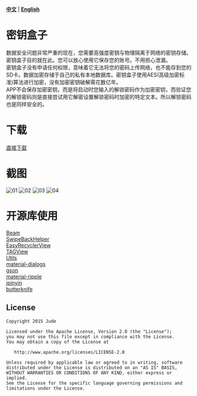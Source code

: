 **[中文](https://github.com/Jude95/KeyChain/blob/master/README.md)** | **[English](https://github.com/Jude95/KeyChain/blob/master/README-en.md)**  

# 密钥盒子

数据安全问题非常严重的现在，您需要高强度密钥与物理隔离于网络的密钥存储。密钥盒子目的就在此。您可以放心使用它保存您的账号。不用担心泄漏。   
密钥盒子没有申请任何权限，意味着它无法将您的密码上传网络，也不能存到您的SD卡。数据加密存储于自己的私有本地数据库。密钥盒子使用AES(高级加密标准)算法进行加密，没有加密密钥破解需花数亿年。   
APP不会保存加密密钥，而是将启动时您输入的解锁密码作为加密密钥，而验证您的解锁密码则是直接尝试用它解密设置解锁密码时加密的特定文本。所以解锁密码也是同样安全的。  

# 下载
[直接下载](http://7xn7nj.com2.z0.glb.qiniucdn.com/passwordbox1.5.apk)

# 截图
![01](https://raw.githubusercontent.com/Jude95/KeyChain/master/screenshot_zh/01.png)
![02](https://raw.githubusercontent.com/Jude95/KeyChain/master/screenshot_zh/02.png)
![03](https://raw.githubusercontent.com/Jude95/KeyChain/master/screenshot_zh/03.png)
![04](https://raw.githubusercontent.com/Jude95/KeyChain/master/screenshot_zh/04.png)

# 开源库使用
[Beam](https://github.com/Jude95/Beam)  
[SwipeBackHelper](https://github.com/Jude95/SwipeBackHelper)  
[EasyRecyclerView](https://github.com/Jude95/EasyRecyclerView)  
[TAGView](https://github.com/Jude95/TAGView)   
[Utils](https://github.com/Jude95/Utils)  
[material-dialogs](https://github.com/afollestad/material-dialogs)  
[gson](https://github.com/google/gson)  
[material-ripple](https://github.com/balysv/material-ripple)  
[jpinyin](https://github.com/stuxuhai/jpinyin)  
[butterknife](https://github.com/JakeWharton/butterknife)  

License
-------

    Copyright 2015 Jude

    Licensed under the Apache License, Version 2.0 (the "License");
    you may not use this file except in compliance with the License.
    You may obtain a copy of the License at

       http://www.apache.org/licenses/LICENSE-2.0

    Unless required by applicable law or agreed to in writing, software
    distributed under the License is distributed on an "AS IS" BASIS,
    WITHOUT WARRANTIES OR CONDITIONS OF ANY KIND, either express or implied.
    See the License for the specific language governing permissions and
    limitations under the License.
